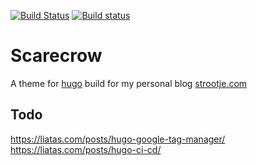 [![Build Status](https://travis-ci.org/strootje/hugo-scarecrow-theme.svg?branch=master)][build:travis]
[![Build status](https://ci.appveyor.com/api/projects/status/dlmh20r3fcsi5kgi/branch/master?svg=true)][build:appveyor]

# Scarecrow

A theme for [hugo][hugo] build for my personal blog [strootje.com][myblog]

## Todo
https://liatas.com/posts/hugo-google-tag-manager/
https://liatas.com/posts/hugo-ci-cd/


[hugo]: https://gohugo.io/
[myblog]: https://strootje.com/
[build:travis]: https://travis-ci.org/strootje/hugo-scarecrow-theme
[build:appveyor]: https://ci.appveyor.com/project/strootje/hugo-scarecrow-theme/branch/master
